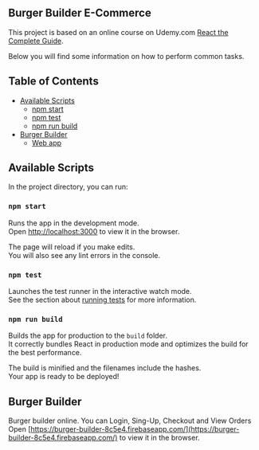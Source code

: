 ## Burger Builder E-Commerce

This project is based on an online course on Udemy.com [React the Complete Guide](https://www.udemy.com/course/react-the-complete-guide-incl-redux/).

Below you will find some information on how to perform common tasks.<br>

## Table of Contents

-   [Available Scripts](#available-scripts)
    -   [npm start](#npm-start)
    -   [npm test](#npm-test)
    -   [npm run build](#npm-run-build)
-   [Burger Builder](###Burger-Builder)
    -   [Web app](##Burger-Builder)

## Available Scripts

In the project directory, you can run:

### `npm start`

Runs the app in the development mode.<br>
Open [http://localhost:3000](http://localhost:3000) to view it in the browser.

The page will reload if you make edits.<br>
You will also see any lint errors in the console.

### `npm test`

Launches the test runner in the interactive watch mode.<br>
See the section about [running tests](#running-tests) for more information.

### `npm run build`

Builds the app for production to the `build` folder.<br>
It correctly bundles React in production mode and optimizes the build for the best performance.

The build is minified and the filenames include the hashes.<br>
Your app is ready to be deployed!

## Burger Builder

Burger builder online. You can Login, Sing-Up, Checkout and View Orders<br>
Open [https://burger-builder-8c5e4.firebaseapp.com/](https://burger-builder-8c5e4.firebaseapp.com/) to view it in the browser.
